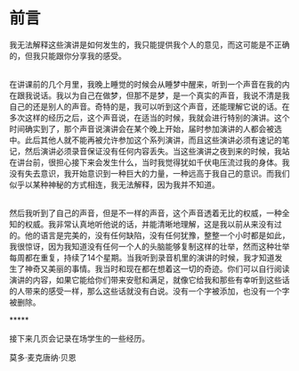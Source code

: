 # 前言

我无法解释这些演讲是如何发生的，我只能提供我个人的意见，而这可能是不正确的，但我只能跟你分享我的感受。

\
在讲课前的几个月里，我晚上睡觉的时候会从睡梦中醒来，听到一个声音在我的内在跟我说话。我以为自己在做梦，但那不是梦，是一个真实的声音，我说不清是我自己的还是别人的声音。奇特的是，我可以听到这个声音，还能理解它说的话。在多次这样的经历之后，这个声音说，在适当的时候，我就会进行特别的演讲。这个时间确实到了，那个声音说演讲会在某个晚上开始，届时参加演讲的人都会被选中。此后其他人就不能再被允许参加这个系列演讲，而且这些演讲必须有速记的笔记，然后演讲必须录音保证没有任何内容丢失。当这些演讲之夜到来的时候，我站在讲台前，很担心接下来会发生什么，当时我觉得犹如千伏电压流过我的身体。我没有失去意识，我开始意识到一种巨大的力量，一种远高于我自己的意识。而我们似乎以某种神秘的方式相连，我无法解释，因为我并不知道。

\
然后我听到了自己的声音，但是不一样的声音，这个声音透着无比的权威，一种全知的权威。我非常认真地听他说的话，并能清晰地理解，这是我以前从来没有过的。他的语言是完美的，没有任何缺陷，没有任何犹豫，整整一个小时都是如此，我很惊讶，因为我知道没有任何一个人的头脑能够复制这样的壮举，然而这种壮举每周都在重复，持续了14个星期。当我听到录音机里的演讲的时候，我才知道发生了神奇又美丽的事情。我当时和现在都在想着这一切的奇迹。你们可以自行阅读演讲的内容，如果它能给你们带来安慰和满足，就像它给我和那些有幸听到这些话的人带来的感受一样，那么这些话就没有白说。没有一个字被添加，也没有一个字被删除。

\*\*\*\*\*

接下来几页会记录在场学生的一些经历。

莫多·麦克唐纳·贝恩
